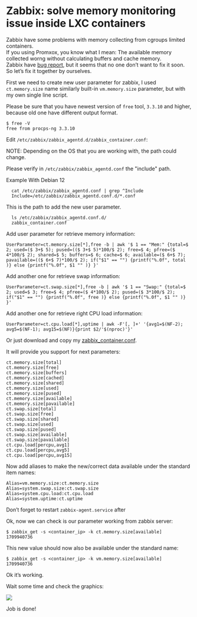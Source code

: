 # Zabbix: solve memory monitoring issue inside LXC containers

Zabbix have some problems with memory collecting from cgroups limited
containers.<br> If you using Promxox, you know what I mean: The available memory
collected worng without calculating buffers and cache memory.<br> Zabbix have
[bug
report]([https://support.zabbix.com/browse/ZBX-12164](https://support.zabbix.com/browse/ZBX-12164)),
but it seems that no one don’t want to fix it soon.<br> So let’s fix it together
by ourselves.

First we need to create new user parameter for zabbix, I used `ct.memory.size`
name similarly built-in `vm.memory.size` parameter, but with my own single line
script.

Please be sure that you have newest version of `free` tool, `3.3.10` and higher,
because old one have different output format.

    $ free -V
    free from procps-ng 3.3.10

Edit `/etc/zabbix/zabbix_agentd.d/zabbix_container.conf`:

NOTE: Depending on the OS that you are working with, the path could change.

Please verify in `/etc/zabbix/zabbix_agentd.conf` the "include" path.

Example With Debian 12

```
  cat /etc/zabbix/zabbix_agentd.conf | grep ^Include
  Include=/etc/zabbix/zabbix_agentd.conf.d/*.conf
```

This is the path to add the new user parameter. 

```
  ls /etc/zabbix/zabbix_agentd.conf.d/
  zabbix_container.conf 
```

Add user parameter for retrieve memory information:

    UserParameter=ct.memory.size[*],free -b | awk '$ 1 == "Mem:" {total=$ 2; used=($ 3+$ 5); pused=(($ 3+$ 5)*100/$ 2); free=$ 4; pfree=($ 4*100/$ 2); shared=$ 5; buffers=$ 6; cache=$ 6; available=($ 6+$ 7); pavailable=(($ 6+$ 7)*100/$ 2); if("$1" == "") {printf("%.0f", total )} else {printf("%.0f", $1 "" )} }'

Add another one for retrieve swap information:

    UserParameter=ct.swap.size[*],free -b | awk '$ 1 == "Swap:" {total=$ 2; used=$ 3; free=$ 4; pfree=($ 4*100/$ 2); pused=($ 3*100/$ 2); if("$1" == "") {printf("%.0f", free )} else {printf("%.0f", $1 "" )} }'

Add another one for retrieve right CPU load information:

    UserParameter=ct.cpu.load[*],uptime | awk -F'[, ]+' '{avg1=$(NF-2); avg5=$(NF-1); avg15=$(NF)}{print $2/'$(nproc)'}'

Or just download and copy my [zabbix_container.conf](https://github.com/kvaps/zabbix-linux-container-template/blob/master/zabbix_container.conf).

It will provide you support for next parameters:

    ct.memory.size[total]
    ct.memory.size[free]
    ct.memory.size[buffers]
    ct.memory.size[cached]
    ct.memory.size[shared]
    ct.memory.size[used]
    ct.memory.size[pused]
    ct.memory.size[available]
    ct.memory.size[pavailable]
    ct.swap.size[total]
    ct.swap.size[free]
    ct.swap.size[shared]
    ct.swap.size[used]
    ct.swap.size[pused]
    ct.swap.size[available]
    ct.swap.size[pavailable]
    ct.cpu.load[percpu,avg1]
    ct.cpu.load[percpu,avg5]
    ct.cpu.load[percpu,avg15]

Now add aliases to make the new/correct data available under the standard item names:

    Alias=vm.memory.size:ct.memory.size
    Alias=system.swap.size:ct.swap.size
    Alias=system.cpu.load:ct.cpu.load
    Alias=system.uptime:ct.uptime

Don’t forget to restart `zabbix-agent.service` after

Ok, now we can check is our parameter working from zabbix server:

    $ zabbix_get -s <container_ip> -k ct.memory.size[available]
    1709940736

This new value should now also be available under the standard name:

    $ zabbix_get -s <container_ip> -k vm.memory.size[available]
    1709940736

Ok it’s working.

Wait some time and check the graphics:

![](https://cdn-images-1.medium.com/max/1000/1*SEX-o7e65BWT1G98qLNnHg.png)

Job is done!
